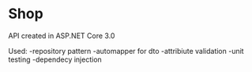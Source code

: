 # Shop
API created in ASP.NET Core 3.0

Used:
-repository pattern
-automapper for dto
-attribiute validation
-unit testing
-dependecy injection
